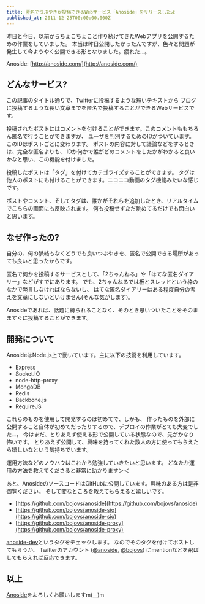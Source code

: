 ```yaml
---
title: 匿名でつぶやきが投稿できるWebサービス「Anoside」をリリースしたよ
published_at: 2011-12-25T00:00:00.000Z
---
```


昨日と今日、以前からちょこちょこと作り続けてきたWebアプリを公開するための作業をしていました。
本当は昨日公開したかったんですが、色々と問題が発生して今ようやく公開できる形となりました。疲れた…。

Anoside: [http://anoside.com/](http://anoside.com/)


## どんなサービス?

この記事のタイトル通りで、Twitterに投稿するような短いテキストから
ブログに投稿するような長い文章までを匿名で投稿することができるWebサービスです。

投稿されたポストにはコメントを付けることができます。このコメントももちろん匿名で行うことができますが、
ユーザを判別するためのIDがついています。このIDはポストごとに変わります。
ポストの内容に対して議論などをするときは、完全な匿名よりも、
IDか何かで誰がどのコメントをしたかがわかると良いかなと思い、この機能を付けました。

投稿したポストは「タグ」を付けてカテゴライズすることができます。
タグは他人のポストにも付けることができます。ニコニコ動画のタグ機能みたいな感じです。

ポストやコメント、そしてタグは、誰かがそれらを追加したとき、リアルタイムでこちらの画面にも反映されます。
何も投稿せずただ眺めてるだけでも面白いと思います。


## なぜ作ったの?

自分の、何の脈絡もなくどうでも良いつぶやきを、匿名で公開できる場所があっても良いと思ったからです。

匿名で何かを投稿するサービスとして、「2ちゃんねる」や「はてな匿名ダイアリー」などがすでにあります。
でも、2ちゃんねるでは板とスレッドという枠のなかで発言しなければならないし、
はてな匿名ダイアリーはある程度自分の考えを文章にしないといけません(そんな気がします)。

Anosideであれば、話題に縛られることなく、そのとき思いついたことをそのまますぐに投稿することができます。


## 開発について

AnosideはNode.js上で動いています。主に以下の技術を利用しています。

* Express
* Socket.IO
* node-http-proxy
* MongoDB
* Redis
* Backbone.js
* RequireJS

これらのものを使用して開発するのは初めてで、しかも、
作ったものを外部に公開すること自体が初めてだったりするので、デプロイの作業がとても大変でした…。
今はまだ、とりあえず使える形で公開している状態なので、先がかなり怖いです。
とりあえず公開して、興味を持ってくれた数人の方に使ってもらえたら嬉しいなという気持ちでいます。

運用方法などのノウハウはこれから勉強していきたいと思います。
どなたか運用の方法を教えてくださると非常に助かります＞＜

あと、AnosideのソースコードはGitHubに公開しています。興味のある方は是非御覧ください。
そして変なところを教えてもらえると嬉しいです。

* [https://github.com/bojovs/anoside](https://github.com/bojovs/anoside)
* [https://github.com/bojovs/anoside-sio](https://github.com/bojovs/anoside-sio)
* [https://github.com/bojovs/anoside-proxy](https://github.com/bojovs/anoside-proxy)

[anoside-dev](http://anoside.com/t/anoside-dev)というタグをチェックします。
なのでそのタグを付けてポストしてもらうか、
Twitterのアカウント ([@anoside](https://twitter.com/anoside), [@bojovs](https://twitter.com/bojovs))
にmentionなどを飛ばしてもらえれば反応できます。


## 以上

[Anoside](http://anoside.com/)をよろしくお願いしますm(__)m
